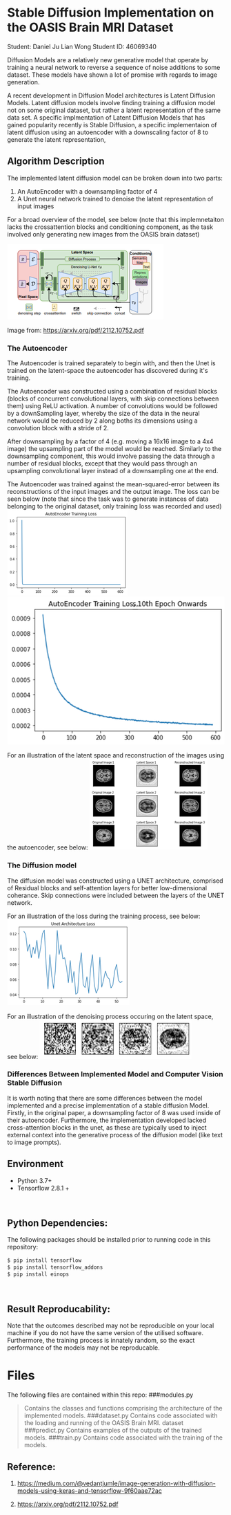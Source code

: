 # Stable Diffusion Implementation on the OASIS Brain MRI Dataset

Student: Daniel Ju Lian Wong
Student ID: 46069340

Diffusion Models are a relatively new generative model that operate by training a neural network to reverse a sequence of noise additions to some dataset. These models have shown a lot of promise with regards to image generation.

A recent development in Diffusion Model architectures is Latent Diffusion Models. Latent diffusion models involve finding training a diffusion model
not on some original dataset, but rather a latent representation of the same
data set. A specific implmentation of Latent Diffusion Models that has gained
popularity recently is Stable Diffusion, a specific implementaion of latent
diffusion using an autoencoder with a downscaling factor of 8 to generate the
latent representation, 

## Algorithm Description

The implemented latent diffusion model can be broken down into two parts:
  1. An AutoEncoder with a downsampling factor of 4
  2. A Unet neural network trained to denoise the latent representation of input images

For a broad overview of the model, see below (note that this implemnetaiton lacks the crossattention blocks and conditioning component, as the task involved only generating new images from the OASIS brain dataset)

![ModelCard](images/ModelCard.png)

Image from: https://arxiv.org/pdf/2112.10752.pdf

### The Autoencoder
The Autoencoder is trained separately to begin with, and then the Unet is trained on the latent-space the autoencoder has discovered during it's training.

The Autoencoder was constructed using a combination of residual blocks (blocks
of concurrent convolutional layers, with skip connections between them) using
ReLU activation. A number of convolutions would be followed by a downSampling
layer, whereby the size of the data in the neural network would be reduced by
2 along boths its dimensions using a convolution block with a stride of 2.

After downsampling by a factor of 4 (e.g. moving a 16x16 image to a 4x4 image) 
the upsampling part of the model would be reached. Similarly to the downsampling
component, this would involve passing the data through a number of residual blocks, except that they would pass through an upsampling convolutional layer instead of a downsampling one at the end.

The Autoencoder was trained against the mean-squared-error between its reconstructions of the input images and the output image. The loss can be seen below (note that since the task was to generate instances of data belonging to the original dataset, only training loss was recorded and used)
![loss1](images/autoEncoderLoss.png)
<br>
![loss2](images/autoEncoderLoss2.png)

For an illustration of the latent space and reconstruction of the images using the autoencoder, see below:
![aEExample](images/autoEncoderExample.png)
<br>
### The Diffusion model
The diffusion model was constructed using a UNET architecture, comprised of Residual blocks and self-attention layers for better low-dimensional coherance. Skip connections were included between the layers of the UNET network.

For an illustration of the loss during the training process, see below:
![UNetLoss](images/UNetLoss.png)

For an illustration of the denoising process occuring on the latent space, see below:
![LatentSpaceDenoising](images/DenoisingLatentSpace.png)
<br>

### Differences Between Implemented Model and Computer Vision Stable Diffusion
It is worth noting that there are some differences between the model implemented and a precise implementation of a stable diffusion Model. Firstly, in the original paper, a downsampling factor of 8 was used inside of their autoencoder. Furthermore, the implementation developed lacked cross-attention blocks in the unet, as these are typically used to inject external context into the generative process of the diffusion model (like text to image prompts).
<br>

## Environment
* Python 3.7+
* Tensorflow 2.8.1 + 
<br>

## Python Dependencies:

The following packages should be installed prior to running code in this
repository:
```
$ pip install tensorflow
$ pip install tensorflow_addons
$ pip install einops
```  
<br>

## Result Reproducability:
Note that the outcomes described may not be reproducible on your local machine if you do not have the same version of the utilised software. Furthermore, the training process is innately random, so the exact performance of the models may not be reproducable. 

# Files
The following files are contained within this repo:
###modules.py
> Contains the classes and functions comprising the architecture of the implemented models.
###dataset.py
> Contains code associated with the loading and running of the OASIS Brain MRI. dataset
###predict.py
> Contains examples of the outputs of the trained models.
###train.py
> Contains code associated with the training of the models.


## Reference:  
1) https://medium.com/@vedantjumle/image-generation-with-diffusion-models-using-keras-and-tensorflow-9f60aae72ac

2) https://arxiv.org/pdf/2112.10752.pdf